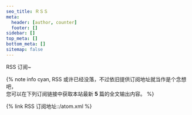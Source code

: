 ```yaml
---
seo_title: ＲＳＳ
meta:
  header: [author, counter]
  footer: []
sidebar: []
top_meta: []
bottom_meta: []
sitemap: false
---
```


<p class="p center logo large">RSS 订阅~</p>

{% note info cyan, RSS 或许已经没落，不过依旧提供订阅地址就当作是个念想吧，<br>您可以在下列订阅链接中获取本站最新 **5** 篇的全文输出内容。 %}

{% link RSS 订阅地址::/atom.xml %}

<span class="p gray small right" id="artalk_visitors"><i class="fad fa-balloons fa-fw" style="display: inline-block;" aria-hidden="true"></i></span>
<div style="margin-top: -50px"></div>

